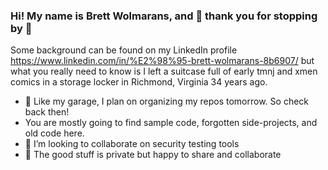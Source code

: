 ### Hi! My name is Brett Wolmarans, and 👋 thank you for stopping by 👋 

Some background can be found on my LinkedIn profile https://www.linkedin.com/in/%E2%98%95-brett-wolmarans-8b6907/ but what you really need to know is I left a suitcase full of early tmnj and xmen comics in a storage locker in Richmond, Virginia 34 years ago.

- 🔭 Like my garage, I plan on organizing my repos tomorrow.  So check back then!
- You are mostly going to find sample code, forgotten side-projects, and old code here. 
- 👯 I’m looking to collaborate on security testing tools
- 💬 The good stuff is private but happy to share and collaborate
